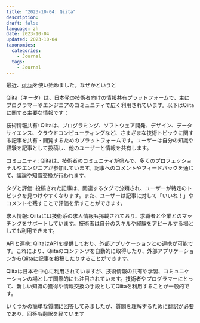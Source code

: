 ```yaml
---
title: "2023-10-04: Qiita"
description: 
draft: false
language: zh
date: 2023-10-04
updated: 2023-10-04
taxonomies:
  categories:
    - Journal
  tags:
    - Journal
---
```

最近、[qitta](https://qiita.com/)を使い始めました。なぜかというと 
<!-- more -->


Qiita（キータ）は、日本発の技術者向けの情報共有プラットフォームで、主にプログラマーやエンジニアのコミュニティで広く利用されています。以下はQiitaに関する主要な情報です：

技術情報共有: Qiitaは、プログラミング、ソフトウェア開発、デザイン、データサイエンス、クラウドコンピューティングなど、さまざまな技術トピックに関する記事を共有・閲覧するためのプラットフォームです。ユーザーは自分の知識や経験を記事として投稿し、他のユーザーと情報を共有します。

コミュニティ: Qiitaは、技術者のコミュニティが盛んで、多くのプロフェッショナルやエンジニアが参加しています。記事へのコメントやフィードバックを通じて、議論や知識交換が行われます。

タグと評価: 投稿された記事は、関連するタグで分類され、ユーザーが特定のトピックを見つけやすくなります。また、ユーザーは記事に対して「いいね！」やコメントを残すことで評価を示すことができます。

求人情報: Qiitaには技術系の求人情報も掲載されており、求職者と企業とのマッチングをサポートしています。技術者は自分のスキルや経験をアピールする場としても利用できます。

APIと連携: QiitaはAPIを提供しており、外部アプリケーションとの連携が可能です。これにより、Qiitaのコンテンツを自動的に取得したり、外部アプリケーションからQiitaに記事を投稿したりすることができます。

Qiitaは日本を中心に利用されていますが、技術情報の共有や学習、コミュニケーションの場として国際的にも注目されています。技術者やプログラマーにとって、新しい知識の獲得や情報交換の手段としてQiitaを利用することが一般的です。

いくつかの簡単な質問に回答してみましたが、質問を理解するために翻訳が必要であり、回答も翻訳を経ています
